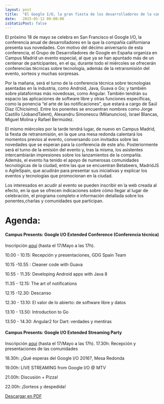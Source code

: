 ```yaml
---
layout: post
title:  "El Google I/O, la gran fiesta de los desarrolladores de la compañía, plato estrella de un ciclo de conferencias en Campus Madrid"
date:   2015-05-12 09:00:00
isStaticPost: false
---
```


El próximo 18 de mayo se celebra en San Francisco el Google I/O, la conferencia anual de desarrolladores en la que la compañía californiana presenta sus novedades. Con motivo del décimo aniversario de esta conferencia, el Grupo de Desarrolladores de Google en España organiza en Campus Madrid un evento especial, al que ya se han apuntado más de un centenar de participantes, en el qu, durante todo el miércoles se ofrecerán conferencias técnicas sobre tecnología, además de la retransmisión del evento, sorteos y muchas sorpresas.

Por la mañana, será el turno de la conferencia técnica sobre tecnologías asentadas en la industria, como Android, Java, Guava o Go; y también sobre plataformas más novedosas, como Angular. También tendrán su espacio las aplicaciones de software libre y otras funciones específicas, como la ponencia “el arte de las notificaciones”, que estará a cargo de Saúl Díaz (Chicisimo). Entre los ponentes se encuentran nombres como Jorge Castillo (JobandTalent), Alexandru Simonescu (Milanuncios), Israel Blancas, Miguel Molina y Rafael Bermúdez.

El mismo miércoles por la tarde tendrá lugar, de nuevo en Campus Madrid, la fiesta de retransmisión, en la que una mesa redonda calentará los momentos previos al evento, conversando con invitados sobre las novedades que se esperan para la conferencia de este año. Posteriormente será el turno de la emisión del evento y, tras la misma, los asistentes intercambiarán impresiones sobre los lanzamientos de la compañía. Además, el evento ha tenido el apoyo de numerosas comunidades tecnológicas de la ciudad, entre las que se encuentran Betabeers, MadridJS o AgileSpain, que acudirán para  presentar sus iniciativas y explicar los eventos y tecnologías que promocionan en la ciudad.

Los interesados en acudir al evento se pueden inscribir en la web creada al efecto, en la que se ofrecen indicaciones sobre cómo llegar al lugar de celebración, el programa completo e información detallada sobre los ponentes,charlas y comunidades que participan.

# Agenda:

#### Campus Presents: Google I/O Extended Conference (Conferencia técnica)
Inscripción [aquí](http://www.meetup.com/es-ES/GDGMadrid/events/230530091/) (hasta el 17/Mayo a las 17h).


10.00 - 10.15: Recepción y presentaciones, GDG Spain Team

10.15 -10.55 : Cleaner code with Guava

10.55 - 11.35: Developing Android apps with Java 8

11.35 - 12.15: The art of notifications

12.15 -12.30: Descanso

12.30 - 13.10: El valor de lo abierto: de software libre y datos

13.10 - 13.50: Introduction to Go

13.50 - 14.30: Angular2 for Dart: verdades y mentiras



#### Campus Presents: Google I/O Extended Streaming Party

Inscripción [aquí](http://www.meetup.com/es-ES/GDGMadrid/events/230530091/) (hasta el 17/Mayo a las 17h).
17.30h: Recepción y presentaciones de las comunidades

18.30h: ¿Qué esperas del Google I/O 2016?, Mesa Redonda

19.00h: LIVE STREAMING from Google I/O @ MTV

21.00h: Discusión + Pizza!

22.00h: ¡Sorteos y despedida!

[Descargar en PDF](https://drive.google.com/file/d/0B4jBDP3Fq44ZUUpudXItT1pqeHM/view)
